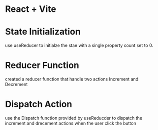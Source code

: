 # React + Vite

# State Initialization 
 use useReducer to initialze the stae with a single property count set to 0.

# Reducer Function 
 created a reducer function that handle two actions 
  Increment and Decrement

# Dispatch Action 
 use the Dispatch function provided by useReducder to dispatch the increment and drecement actions when the user click the button